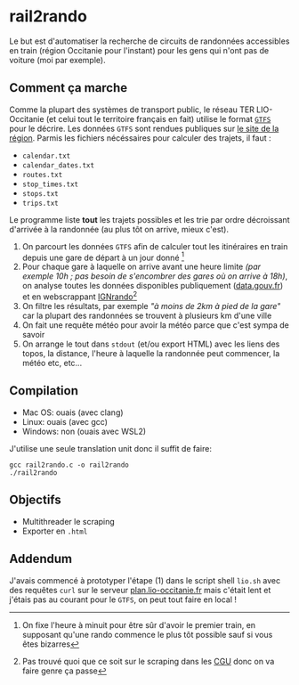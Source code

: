 # rail2rando
Le but est d'automatiser la recherche de circuits de randonnées accessibles en train (région Occitanie pour l'instant) pour les gens qui n'ont pas de voiture (moi par exemple).

## Comment ça marche
Comme la plupart des systèmes de transport public, le réseau TER LIO-Occitanie (et celui tout le territoire français en fait) utilise le format [`GTFS`](https://gtfs.org/fr/) pour le décrire. Les données `GTFS` sont rendues publiques sur [le site de la région](https://data.laregion.fr/explore/dataset/reseau-lio/table/). Parmis les fichiers nécéssaires pour calculer des trajets, il faut :
- `calendar.txt`
- `calendar_dates.txt`
- `routes.txt`
- `stop_times.txt`
- `stops.txt`
- `trips.txt`

Le programme liste **tout** les trajets possibles et les trie par ordre décroissant d'arrivée à la randonnée (au plus tôt on arrive, mieux c'est).
1. On parcourt les données `GTFS` afin de calculer tout les itinéraires en train depuis une gare de départ à un jour donné [^1]
2. Pour chaque gare à laquelle on arrive avant une heure limite *(par exemple 10h ; pas besoin de s'encombrer des gares où on arrive à 18h)*, on analyse toutes les données disponibles publiquement ([data.gouv.fr](https://www.data.gouv.fr/fr/datasets/?q=randonn%C3%A9e)) et en webscrappant [IGNrando](https://ignrando.fr/)[^2]
3. On filtre les résultats, par exemple *"à moins de 2km à pied de la gare"* car la plupart des randonnées se trouvent à plusieurs km d'une ville
4. On fait une requête météo pour avoir la météo parce que c'est sympa de savoir
5. On arrange le tout dans `stdout` (et/ou export HTML) avec les liens des topos, la distance, l'heure à laquelle la randonnée peut commencer, la météo etc, etc...

[^1]: On fixe l'heure à minuit pour être sûr d'avoir le premier train, en supposant qu'une rando commence le plus tôt possible sauf si vous êtes bizarres
[^2]: Pas trouvé quoi que ce soit sur le scraping dans les [CGU](https://ignrando.fr/fr/cgu) donc on va faire genre ça passe

## Compilation
- Mac OS: ouais (avec clang)
- Linux: ouais (avec gcc)
- Windows: non (ouais avec WSL2)

J'utilise une seule translation unit donc il suffit de faire:
```
gcc rail2rando.c -o rail2rando
./rail2rando
```

## Objectifs
- Multithreader le scraping
- Exporter en `.html`

## Addendum
J'avais commencé à prototyper l'étape (1) dans le script shell `lio.sh` avec des requêtes `curl` sur le serveur [plan.lio-occitanie.fr](www.plan.lio-occitanie.fr) mais c'était lent et j'étais pas au courant pour le `GTFS`, on peut tout faire en local !
